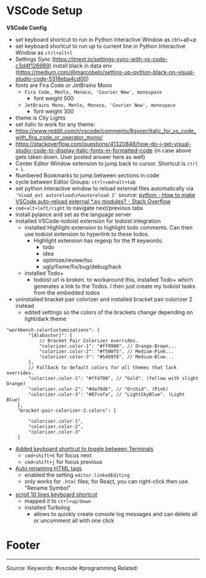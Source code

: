 # VSCode Setup
**VSCode Config**
* set keyboard shortcut to run in Python Interactive Window as ctrl+alt+p 
* set keyboard shortcut to run up to current line in Python Interactive Window as `ctrl+alt+l`
* Settings Sync (https://itnext.io/settings-sync-with-vs-code-c3d4f126989) 
install black in data env (https://medium.com/@marcobelo/setting-up-python-black-on-visual-studio-code-5318eba4cd00) 
* fonts are Fira Code or JetBrains Mono 
	* `Fira Code, Menlo, Monaco, 'Courier New', monospace`
		* font weight 500
	* `JetBrains Mono, Menlo, Monaco, 'Courier New', monospace`
		* font weight 300
* theme is City Lights 
* set italic to work for any theme:  
* https://www.reddit.com/r/vscode/comments/8gxoer/italic_for_vs_code_with_fira_code_or_operator_mono/ 
* https://stackoverflow.com/questions/41320848/how-do-i-get-visual-studio-code-to-display-italic-fonts-in-formatted-code (in case above gets taken down. User posted answer here as well) 
* Center Editor Window extension to jump back to cursor. Shortcut is `ctrl + L`
* Numbered Bookmarks to jump between sections in code
* cycle between Editor Groups: `ctrl+cmd+alt+tab`
* set python interactive window to reload external files automatically via `'%load_ext autoreload\n%autoreload 2'` source: [python - How to make VSCode auto-reload external *.py modules? - Stack Overflow](https://stackoverflow.com/questions/56059651/how-to-make-vscode-auto-reload-external-py-modules)
* `cmd+alt+left/right` to navigate next/previous tabs
* install pylance and set as the language server
* installed VSCode-todoist extension for todoist integration
	* installed Highlight extension to highlight todo comments. Can then use todoist extension to hyperlink  to these todos.
		* Highlight extension has regexp for the ff keywords:
			* todo
			* idea
			* optimize/review/tsc
			* ugly/fixme/fix/bug/debug/hack
	* installed Todo+
		* todoist url is broken. to workaround this, installed Todo+ which generates a link to the Todos. I then just create my todoist tasks from the embedded todos
* uninstalled bracket pair colorizer and installed bracket pair colorizer 2 instead
	* edited settings so the colors of the brackets change depending on light/dark theme
```
"workbench.colorCustomizations": {
        "[Alabaster]": {
            // Bracket Pair Colorizer overrides.
            "colorizer.color-1": "#ff9900", // Orange-Brown...
            "colorizer.color-2": "#f500f5", // Medium-Pink...
            "colorizer.color-3": "#54b9f8", // Medium-Blue...
        },
        // Fallback to default colors for all themes that lack overrides.
        "colorizer.color-1": "#ffd700", // "Gold". (Yellow with slight Orange)
        "colorizer.color-2": "#da70d6", // "Orchid". (Pink) 
        "colorizer.color-3": "#87cefa", // "LightSkyBlue". (Light Blue)
    },
    "bracket-pair-colorizer-2.colors": [
    
        "colorizer.color-1",
        "colorizer.color-2",
        "colorizer.color-3"
    ]
```

- [Added keyboard shortcut to toggle between Terminals](https://til.hashrocket.com/posts/jh0gje9pds-toggle-between-terminals-in-vscode)
	- `cmd+shift+k` for focus next
	- `cmd+shift+j` for focus previous
- [Auto renaming HTML tags](https://roboleary.net/vscode/2020/08/05/dont-need-extensions.html)
	- enabled the setting `editor.linkedEditing`
	- only works for `.html` files; for React, you can right-click then use "Rename Symbol"
- [scroll 10 lines keyboard shortcut](https://stackoverflow.com/questions/61948360/how-to-scroll-10-line-vertically-with-keyboard-without-moving-cursor-in-vs-code)
	- mapped it to `ctrl+up/down`
	- installed Turbolog
	  - allows to quickly create console log messages and can delete all or uncomment all with one click

# Footer
---
Source:
Keywords: #vscode #programming 
Related: